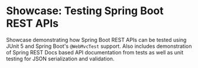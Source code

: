 # Showcase: Testing Spring Boot REST APIs
Showcase demonstrating how Spring Boot REST APIs can be tested using JUnit 5
and Spring Boot's `@WebMvcTest` support. Also includes demonstration of
Spring REST Docs based API documentation from tests as well as unit testing for
JSON serialization and validation.
